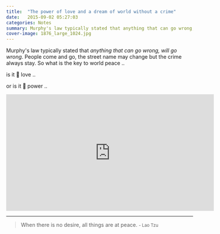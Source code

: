 ```yaml
---
title:  "The power of love and a dream of world without a crime"
date:   2015-09-02 05:27:03
categories: Notes
summary: Murphy's law typically stated that anything that can go wrong, will go wrong.
cover-image: 1876_large_1024.jpg
---
```


Murphy's law typically stated that _anything that can go wrong, will go wrong_. People come and go, the street name may change but the crime always stay. So what is the key to world peace .. 

is it :sparkling_heart: love ..

or is it :muscle: power ..

<iframe width="560" height="315" src="https://www.youtube.com/embed/FEo2ipzypTQ" frameborder="0" allowfullscreen></iframe>


---
> When there is no desire, all things are at peace. 
> <small>- Lao Tzu</small>
